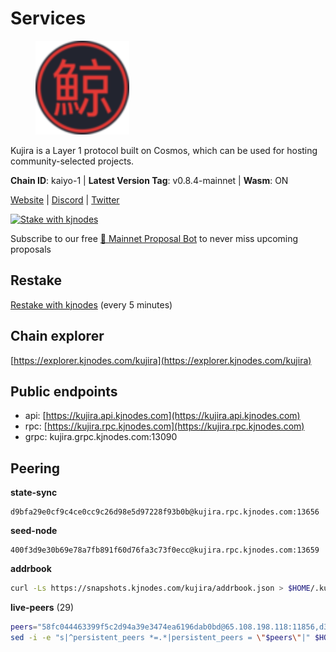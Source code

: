 # Services

<figure><img src="https://raw.githubusercontent.com/kj89/cosmos-images/main/logos/kujira.png" width="150" alt=""><figcaption></figcaption></figure>

Kujira is a Layer 1 protocol built on Cosmos, which can be used for  hosting community-selected projects.

**Chain ID**: kaiyo-1 | **Latest Version Tag**: v0.8.4-mainnet | **Wasm**: ON

[Website](https://kujira.app) | [Discord](https://discord.gg/teamkujira) | [Twitter](https://twitter.com/TeamKujira)

[![Stake with kjnodes](https://i.ibb.co/cr44Q8j/button-stake-with-kjnodes.png)](https://restake.app/kujira/kujiravaloper1tnuqj73jfn3724lqz34c27tuv80nv336sadqym)

Subscribe to our free [🤖 Mainnet Proposal Bot](https://t.me/kjnodes_proposal_bot) to never miss upcoming proposals

## Restake

[Restake with kjnodes](https://restake.app/kujira/kujiravaloper1tnuqj73jfn3724lqz34c27tuv80nv336sadqym) (every 5 minutes)
## Chain explorer
[https://explorer.kjnodes.com/kujira](https://explorer.kjnodes.com/kujira)

## Public endpoints

* api: [https://kujira.api.kjnodes.com](https://kujira.api.kjnodes.com)
* rpc: [https://kujira.rpc.kjnodes.com](https://kujira.rpc.kjnodes.com)
* grpc: kujira.grpc.kjnodes.com:13090

## Peering

**state-sync**

```text
d9bfa29e0cf9c4ce0cc9c26d98e5d97228f93b0b@kujira.rpc.kjnodes.com:13656
```

**seed-node**

```text
400f3d9e30b69e78a7fb891f60d76fa3c73f0ecc@kujira.rpc.kjnodes.com:13659
```

**addrbook**
```bash
curl -Ls https://snapshots.kjnodes.com/kujira/addrbook.json > $HOME/.kujira/config/addrbook.json
```

**live-peers** (29)
```bash
peers="58fc044463399f5c2d94a39e3474ea6196dab0bd@65.108.198.118:11856,d3427d444b6909529d73025fe32a73dfea7b90d1@148.251.85.115:26656,27227b6c380d806bc9c934bdbd8ca060fb61d7df@217.174.247.59:15602,66c551ebcb68fe343c7e2720593dc47426813a68@93.189.30.101:26656,d6f2eee997d108d4fde5683e31d678427376dfce@77.68.27.75:26656,d9bfa29e0cf9c4ce0cc9c26d98e5d97228f93b0b@65.109.88.38:13656,7f83a8f94bddb377ff195b3c9ee2abc91ddf0433@51.81.242.74:26656,b12591db8b67f7a78b2834b5c122299fdb6c8deb@65.108.201.154:2060,897c55fb33076c9cecc56f6c04e2a3cbed195e7c@185.248.24.20:26796,a7d96dc929824613315dcc1c90fee119f28cc51f@134.65.193.158:26656,7460c89399950966969c541331ec32e9e5d7c922@13.66.10.247:26656,4db916788d45d5454cfe7a68ca02c56996ee6b96@194.163.151.124:26656,79ace78a1fb98876c7bcbf8ec54864b740aa76ff@65.108.128.201:11856,253d2293272a29057a27797a5703f5171c267da1@192.99.15.159:26656,030f65339defb01b0e3ddaeaa54cbeac00dd0c74@185.182.193.89:26656,cedf10f69de7d77b358964a1b802a15ad79a7c97@74.80.183.130:26655,da2673cf09dc2c124947827f4cf5e7c17114d504@142.132.202.98:26656,ff7a1787ea93a49ece2ee92f601a4c52951278c4@185.119.118.112:2000,a76e18bffe05fb1332dcd4340fc6e2b482ed38fb@195.3.222.246:26656,a9ed3a9256cbabe889b2989ad99a3e7e173c3ffe@108.165.178.242:26655,09076c7908db88316498cf4cd4702a8d269e0da9@15.235.114.85:26656,b212d5740b2e11e54f56b072dc13b6134650cfb5@169.155.169.213:26656,ebc272824924ea1a27ea3183dd0b9ba713494f83@178.211.139.77:26796,4ae125f9c9b8e2f1ac83749c2209e26056b97851@65.108.238.103:11856,beb3329e969ae64d97c276f0ed0a1773ebdf61dc@146.19.24.142:26656,d21056f3e4fd703ca99f75de46a6cc5983339585@65.108.137.37:26656,c8b74590ce04f0f7c32b1c668290e00ec7ec275e@148.113.8.63:11856,8362a432d50cc800618de6a76cc92d532baa8fa4@173.212.247.202:26656,fdde823fb8c9ef908d4b229f177c5f8b18e90274@54.235.174.123:26656"
sed -i -e "s|^persistent_peers *=.*|persistent_peers = \"$peers\"|" $HOME/.kujira/config/config.toml
```
